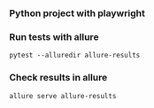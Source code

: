 ### Python project with playwright

### Run tests with allure
```
pytest --alluredir allure-results
```

### Check results in allure
```
allure serve allure-results
```
